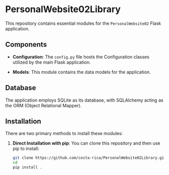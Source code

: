 # PersonalWebsite02Library

This repository contains essential modules for the `PersonalWebsite02` Flask application.

## Components

- **Configuration**: The `config.py` file hosts the Configuration classes utilized by the main Flask application.

- **Models**: This module contains the data models for the application.

## Database

The application employs SQLite as its database, with SQLAlchemy acting as the ORM (Object Relational Mapper).

## Installation

There are two primary methods to install these modules:

1. **Direct Installation with pip**:
   You can clone this repository and then use pip to install:
   ```bash
   git clone https://github.com/costa-rica/PersonalWebsite02Library.git
   cd 
   pip install .

